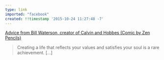 ```yaml
---
type: link
imported: "facebook"
created: !!timestamp '2015-10-24 11:27:48 -7'
---
```

[Advice from Bill Waterson, creator of Calvin and Hobbes (Comic by Zen Pencils)](http://www.highexistence.com/images/view/illustrated-advice-from-bill-watterson-creator-of-calvin-and-hobbes/)

> Creating a life that reflects your values and satisfies your soul is a rare achievement. [...]
